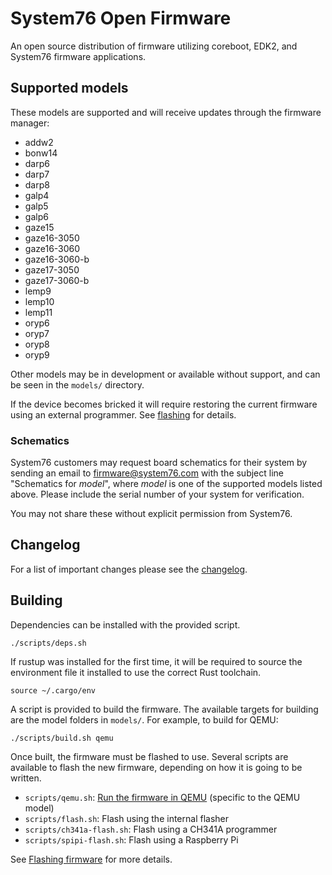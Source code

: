 # System76 Open Firmware

An open source distribution of firmware utilizing coreboot, EDK2, and System76
firmware applications.

## Supported models

These models are supported and will receive updates through the firmware
manager:

- addw2
- bonw14
- darp6
- darp7
- darp8
- galp4
- galp5
- galp6
- gaze15
- gaze16-3050
- gaze16-3060
- gaze16-3060-b
- gaze17-3050
- gaze17-3060-b
- lemp9
- lemp10
- lemp11
- oryp6
- oryp7
- oryp8
- oryp9

Other models may be in development or available without support, and can be
seen in the `models/` directory.

If the device becomes bricked it will require restoring the current firmware
using an external programmer. See [flashing](./docs/flashing.md) for details.

### Schematics

System76 customers may request board schematics for their system by sending an
email to firmware@system76.com with the subject line  "Schematics for _model_",
where _model_ is one of the supported models listed above. Please include the
serial number of your system for verification.

You may not share these without explicit permission from System76.

## Changelog

For a list of important changes please see the [changelog](./CHANGELOG.md).

## Building

Dependencies can be installed with the provided script.

```
./scripts/deps.sh
```

If rustup was installed for the first time, it will be required to source the
environment file it installed to use the correct Rust toolchain.

```
source ~/.cargo/env
```

A script is provided to build the firmware. The available targets for building
are the model folders in `models/`. For example, to build for QEMU:

```
./scripts/build.sh qemu
```

Once built, the firmware must be flashed to use. Several scripts are available
to flash the new firmware, depending on how it is going to be written.

- `scripts/qemu.sh`: [Run the firmware in QEMU](./docs/debugging.md#using-qemu) (specific to the QEMU model)
- `scripts/flash.sh`: Flash using the internal flasher
- `scripts/ch341a-flash.sh`: Flash using a CH341A programmer
- `scripts/spipi-flash.sh`: Flash using a Raspberry Pi

See [Flashing firmware](./docs/flashing.md) for more details.
